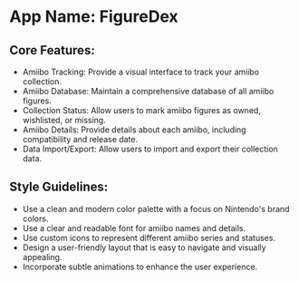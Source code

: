 # **App Name**: FigureDex

## Core Features:

- Amiibo Tracking: Provide a visual interface to track your amiibo collection.
- Amiibo Database: Maintain a comprehensive database of all amiibo figures.
- Collection Status: Allow users to mark amiibo figures as owned, wishlisted, or missing.
- Amiibo Details: Provide details about each amiibo, including compatibility and release date.
- Data Import/Export: Allow users to import and export their collection data.

## Style Guidelines:

- Use a clean and modern color palette with a focus on Nintendo's brand colors.
- Use a clear and readable font for amiibo names and details.
- Use custom icons to represent different amiibo series and statuses.
- Design a user-friendly layout that is easy to navigate and visually appealing.
- Incorporate subtle animations to enhance the user experience.